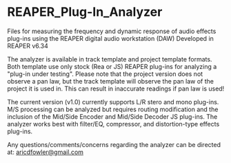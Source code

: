 # REAPER_Plug-In_Analyzer
Files for measuring the frequency and dynamic response of audio effects plug-ins using the REAPER digital audio workstation (DAW)
Developed in REAPER v6.34

The analyzer is available in track template and project template formats. Both template use only stock (Rea or JS) REAPER plug-ins 
for analyzing a "plug-in under testing". Please note that the project version does not observe a pan law, but the track template 
will observe the pan law of the project it is used in. This can result in inaccurate readings if pan law is used!

The current version (v1.0) currently supports L/R stero and mono plug-ins. M/S processing can be analyzed but requires routing
modification and the inclusion of the Mid/Side Encoder and Mid/Side Decoder JS plug-ins. The analyzer works best with filter/EQ,
compressor, and distortion-type effects plug-ins. 

Any questions/comments/concerns regarding the analyzer can be directed at: aricdfowler@gmail.com
